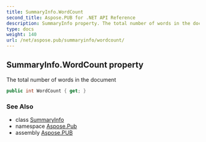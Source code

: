 ```yaml
---
title: SummaryInfo.WordCount
second_title: Aspose.PUB for .NET API Reference
description: SummaryInfo property. The total number of words in the document
type: docs
weight: 140
url: /net/aspose.pub/summaryinfo/wordcount/
---
```

## SummaryInfo.WordCount property

The total number of words in the document

```csharp
public int WordCount { get; }
```

### See Also

* class [SummaryInfo](../)
* namespace [Aspose.Pub](../../summaryinfo/)
* assembly [Aspose.PUB](../../../)


